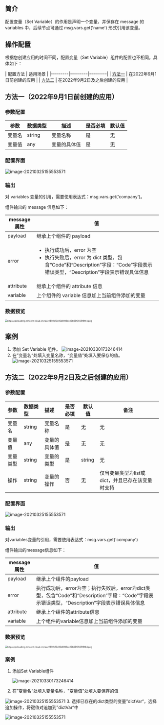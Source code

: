 ## 简介

配置变量（Set Variable）的作用是声明一个变量，并保存在 message 的 variables 中，后续节点可通过 msg.vars.get('name') 形式引用该变量。

## 操作配置
根据您创建应用的时间不同，配置变量（Set Variable）组件的配置也不相同，具体如下：

| 配置方法 | 适用场景 | 
|---------|---------|---------|
| [方法一](#method1) | 在2022年9月1日前创建的应用 |
| [方法二](#method2) | 在2022年9月2日及之后创建的应用 | 

##  方法一（2022年9月1日前创建的应用）[](id:method1)

### 参数配置

| 参数   | 数据类型 | 描述         | 是否必填 | 默认值 |
| ----- | ------- | ----------- | ------- | ------ |
| 变量名 | string   | 变量名称     | 是       | 无     |
| 变量值 | any      | 变量的具体值 | 是       | 无     |

### 配置界面

![image-20210325155553571](https://qcloudimg.tencent-cloud.cn/raw/335c300d56335bdd782824aa70051469.png)

### 输出

对 variables 变量的引用，需要使用表达式：msg.vars.get('company')。

组件输出的 message 信息如下：

| message 属性 | 值                                                           |
| ----------- | ------------------------------------------------------------ |
| payload     | 继承上个组件的 payload                                        |
| error       | <ul><li>执行成功后，error 为空</li><li>执行失败后，error 为 dict 类型，包含“Code”和“Description”字段：“Code”字段表示错误类型，“Description”字段表示错误具体信息</li></ul> |
| attribute   | 继承上个组件的 attribute 信息                                  |
| variable    | 上个组件的 variable 信息加上当前组件添加的变量                 |

### 数据预览
<img src="https://qcloudimg.tencent-cloud.cn/raw/2692c10c80d8f86ee29b69f3505f6f44.png" alt="https://qcloudimg.tencent-cloud.cn/raw/2692c10c80d8f86ee29b69f3505f6f44.png" style="zoom:50%;" />

## 案例

1. 添加 Set Variable 组件。
![image-20210330173246414](https://qcloudimg.tencent-cloud.cn/raw/94c98067f1bbfbf770b46abade141cb2.png)
2. 在”变量名“处填入变量名称，“变量值”处填入要保存的值。
![image-20210325155553571](https://qcloudimg.tencent-cloud.cn/raw/335c300d56335bdd782824aa70051469.png)

##  方法二（2022年9月2日及之后创建的应用）[](id:method2)

### 参数配置

| 参数   | 数据类型 | 描述         | 是否必填 | 默认值 | 备注 |
| :----- | :------- | :----------- | :------- | ------ |------ |
| 变量名 | string   | 变量名称     | 是       | 无     |无     |
| 变量值 | any      | 变量的具体值 | 是       | 无     |无     |
| 变量类型 | string      | 变量的类型 | 是       | string     |无     |
| 操作 | string      | 变量的操作 | 否       | 无     |仅当变量类型为list或dict，并且已存在该变量时支持

### 配置界面

![image-20210325155553571](https://qcloudimg.tencent-cloud.cn/raw/335c300d56335bdd782824aa70051469.png)

### 输出

对variables变量的引用，需要使用表达式：msg.vars.get('company')

组件输出的message信息如下：

| message属性 | 值                                                           |
| ----------- | ------------------------------------------------------------ |
| payload     | 继承上个组件的payload                                        |
| error       | 执行成功后，error为空；执行失败后，error为dict类型，包含“Code”和“Description”字段：“Code”字段表示错误类型，“Description”字段表示错误具体信息 |
| attribute   | 继承上个组件的attribute信息                                  |
| variable    | 上个组件的variable信息加上当前组件添加的变量                 |

### 数据预览
<img src="https://qcloudimg.tencent-cloud.cn/raw/2692c10c80d8f86ee29b69f3505f6f44.png" alt="https://qcloudimg.tencent-cloud.cn/raw/2692c10c80d8f86ee29b69f3505f6f44.png" style="zoom:50%;" />

### 案例

1. 添加Set Variable组件

   ![image-20210330173246414](https://qcloudimg.tencent-cloud.cn/raw/94c98067f1bbfbf770b46abade141cb2.png)

2. 在”变量名“处填入变量名称，"变量值"处填入要保存的值

![image-20210325155553571](https://qcloudimg.tencent-cloud.cn/raw/335c300d56335bdd782824aa70051469.png)
3. 选择已存在的dict类型的变量”dictVar“，选择追加操作，将键值对追加到”dictVar“中

![image-20210325155553571](https://qcloudimg.tencent-cloud.cn/raw/d1ce0a57cd88f69a2fd764491803186f.png)
